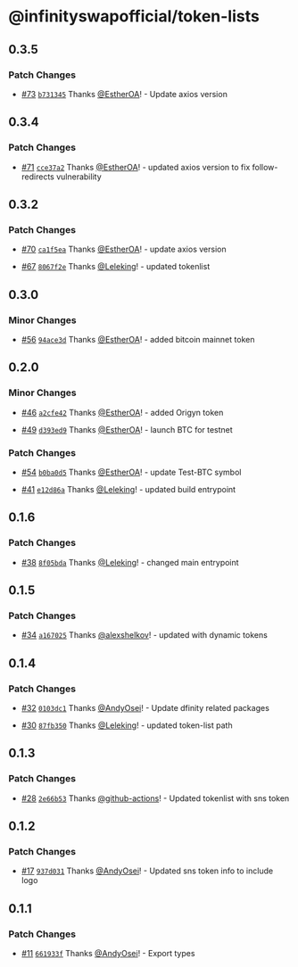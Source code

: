 # @infinityswapofficial/token-lists

## 0.3.5

### Patch Changes

- [#73](https://github.com/bitfinity-network/token-lists/pull/73) [`b731345`](https://github.com/bitfinity-network/token-lists/commit/b731345933f9d727cfa1e7ead8290c64660eb76f) Thanks [@EstherOA](https://github.com/EstherOA)! - Update axios version

## 0.3.4

### Patch Changes

- [#71](https://github.com/bitfinity-network/token-lists/pull/71) [`cce37a2`](https://github.com/bitfinity-network/token-lists/commit/cce37a2b53d87daefaa6791db06d5a623116a8e0) Thanks [@EstherOA](https://github.com/EstherOA)! - updated axios version to fix follow-redirects vulnerability

## 0.3.2

### Patch Changes

- [#70](https://github.com/bitfinity-network/token-lists/pull/70) [`ca1f5ea`](https://github.com/bitfinity-network/token-lists/commit/ca1f5ea5ec2ab02b99d16f118d0c2d4e0987ade8) Thanks [@EstherOA](https://github.com/EstherOA)! - update axios version

- [#67](https://github.com/bitfinity-network/token-lists/pull/67) [`8067f2e`](https://github.com/bitfinity-network/token-lists/commit/8067f2e1916cf98e32a6126e904b1f6370b87bb6) Thanks [@Leleking](https://github.com/Leleking)! - updated tokenlist

## 0.3.0

### Minor Changes

- [#56](https://github.com/infinity-swap/token-lists/pull/56) [`94ace3d`](https://github.com/infinity-swap/token-lists/commit/94ace3df134fb4ac7b7096a81bbf3eab3202cf13) Thanks [@EstherOA](https://github.com/EstherOA)! - added bitcoin mainnet token

## 0.2.0

### Minor Changes

- [#46](https://github.com/infinity-swap/token-lists/pull/46) [`a2cfe42`](https://github.com/infinity-swap/token-lists/commit/a2cfe42d4a863bba1b9498302f62e0aed0e814c5) Thanks [@EstherOA](https://github.com/EstherOA)! - added Origyn token

- [#49](https://github.com/infinity-swap/token-lists/pull/49) [`d393ed9`](https://github.com/infinity-swap/token-lists/commit/d393ed98e694bc228b8faf4ceeb1d1815cee134d) Thanks [@EstherOA](https://github.com/EstherOA)! - launch BTC for testnet

### Patch Changes

- [#54](https://github.com/infinity-swap/token-lists/pull/54) [`b0ba0d5`](https://github.com/infinity-swap/token-lists/commit/b0ba0d5c222af1ad6bfe2f0b863fe5763ee8cf1a) Thanks [@EstherOA](https://github.com/EstherOA)! - update Test-BTC symbol

- [#41](https://github.com/infinity-swap/token-lists/pull/41) [`e12d86a`](https://github.com/infinity-swap/token-lists/commit/e12d86a8d3b324186a4e96311fd091ac68ec190f) Thanks [@Leleking](https://github.com/Leleking)! - updated build entrypoint

## 0.1.6

### Patch Changes

- [#38](https://github.com/infinity-swap/token-lists/pull/38) [`8f05bda`](https://github.com/infinity-swap/token-lists/commit/8f05bdaad067a1859eaa427c66414557707688c1) Thanks [@Leleking](https://github.com/Leleking)! - changed main entrypoint

## 0.1.5

### Patch Changes

- [#34](https://github.com/infinity-swap/token-lists/pull/34) [`a167025`](https://github.com/infinity-swap/token-lists/commit/a167025ec75e2c70cf1475f5a41998e8551d17ff) Thanks [@alexshelkov](https://github.com/alexshelkov)! - updated with dynamic tokens

## 0.1.4

### Patch Changes

- [#32](https://github.com/infinity-swap/token-lists/pull/32) [`0103dc1`](https://github.com/infinity-swap/token-lists/commit/0103dc1e082ee83f90009b47f803b613e3a8ed83) Thanks [@AndyOsei](https://github.com/AndyOsei)! - Update dfinity related packages

- [#30](https://github.com/infinity-swap/token-lists/pull/30) [`87fb350`](https://github.com/infinity-swap/token-lists/commit/87fb350213daad86c9009d84b6440459993d7555) Thanks [@Leleking](https://github.com/Leleking)! - updated token-list path

## 0.1.3

### Patch Changes

- [#28](https://github.com/infinity-swap/token-lists/pull/28) [`2e66b53`](https://github.com/infinity-swap/token-lists/commit/2e66b53e30a5f446766f0045feccb83ad4b05269) Thanks [@github-actions](https://github.com/apps/github-actions)! - Updated tokenlist with sns token

## 0.1.2

### Patch Changes

- [#17](https://github.com/infinity-swap/token-lists/pull/17) [`937d031`](https://github.com/infinity-swap/token-lists/commit/937d03172618b428fc70e16cc6c7a7384dbfd4e4) Thanks [@AndyOsei](https://github.com/AndyOsei)! - Updated sns token info to include logo

## 0.1.1

### Patch Changes

- [#11](https://github.com/infinity-swap/token-lists/pull/11) [`661933f`](https://github.com/infinity-swap/token-lists/commit/661933feb326a639deb6575d27bd153c5a5a83a7) Thanks [@AndyOsei](https://github.com/AndyOsei)! - Export types
